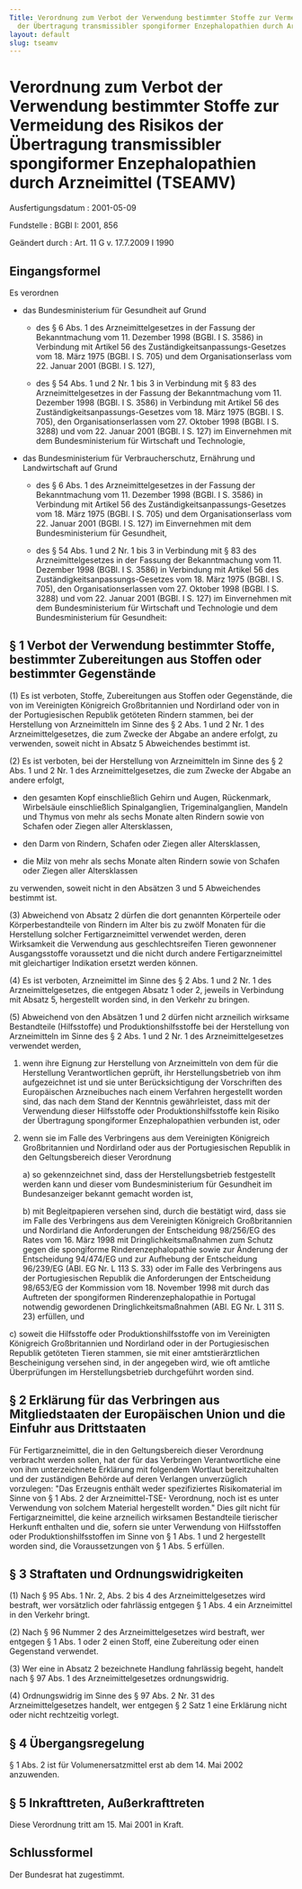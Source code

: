 ```yaml
---
Title: Verordnung zum Verbot der Verwendung bestimmter Stoffe zur Vermeidung des Risikos
  der Übertragung transmissibler spongiformer Enzephalopathien durch Arzneimittel
layout: default
slug: tseamv
---
```


# Verordnung zum Verbot der Verwendung bestimmter Stoffe zur Vermeidung des Risikos der Übertragung transmissibler spongiformer Enzephalopathien durch Arzneimittel (TSEAMV)

Ausfertigungsdatum
:   2001-05-09

Fundstelle
:   BGBl I: 2001, 856

Geändert durch
:   Art. 11 G v. 17.7.2009 I 1990



## Eingangsformel

Es verordnen

-   das Bundesministerium für Gesundheit auf Grund

    -   des § 6 Abs. 1 des Arzneimittelgesetzes in der Fassung der
        Bekanntmachung vom 11. Dezember 1998 (BGBl. I S. 3586) in Verbindung
        mit Artikel 56 des Zuständigkeitsanpassungs-Gesetzes vom 18. März 1975
        (BGBl. I S. 705) und dem Organisationserlass vom 22. Januar 2001
        (BGBl. I S. 127),


    -   des § 54 Abs. 1 und 2 Nr. 1 bis 3 in Verbindung mit § 83 des
        Arzneimittelgesetzes in der Fassung der Bekanntmachung vom 11.
        Dezember 1998 (BGBl. I S. 3586) in Verbindung mit Artikel 56 des
        Zuständigkeitsanpassungs-Gesetzes vom 18. März 1975 (BGBl. I S. 705),
        den Organisationserlassen vom 27. Oktober 1998 (BGBl. I S. 3288) und
        vom 22. Januar 2001 (BGBl. I S. 127) im Einvernehmen mit dem
        Bundesministerium für Wirtschaft und Technologie,





-   das Bundesministerium für Verbraucherschutz, Ernährung und
    Landwirtschaft auf Grund

    -   des § 6 Abs. 1 des Arzneimittelgesetzes in der Fassung der
        Bekanntmachung vom 11. Dezember 1998 (BGBl. I S. 3586) in Verbindung
        mit Artikel 56 des Zuständigkeitsanpassungs-Gesetzes vom 18. März 1975
        (BGBl. I S. 705) und dem Organisationserlass vom 22. Januar 2001
        (BGBl. I S. 127) im Einvernehmen mit dem Bundesministerium für
        Gesundheit,


    -   des § 54 Abs. 1 und 2 Nr. 1 bis 3 in Verbindung mit § 83 des
        Arzneimittelgesetzes in der Fassung der Bekanntmachung vom 11.
        Dezember 1998 (BGBl. I S. 3586) in Verbindung mit Artikel 56 des
        Zuständigkeitsanpassungs-Gesetzes vom 18. März 1975 (BGBl. I S. 705),
        den Organisationserlassen vom 27. Oktober 1998 (BGBl. I S. 3288) und
        vom 22. Januar 2001 (BGBl. I S. 127) im Einvernehmen mit dem
        Bundesministerium für Wirtschaft und Technologie und dem
        Bundesministerium für Gesundheit:








## § 1 Verbot der Verwendung bestimmter Stoffe, bestimmter Zubereitungen aus Stoffen oder bestimmter Gegenstände

(1) Es ist verboten, Stoffe, Zubereitungen aus Stoffen oder
Gegenstände, die von im Vereinigten Königreich Großbritannien und
Nordirland oder von in der Portugiesischen Republik getöteten Rindern
stammen, bei der Herstellung von Arzneimitteln im Sinne des § 2 Abs. 1
und 2 Nr. 1 des Arzneimittelgesetzes, die zum Zwecke der Abgabe an
andere erfolgt, zu verwenden, soweit nicht in Absatz 5 Abweichendes
bestimmt ist.

(2) Es ist verboten, bei der Herstellung von Arzneimitteln im Sinne
des § 2 Abs. 1 und 2 Nr. 1 des Arzneimittelgesetzes, die zum Zwecke
der Abgabe an andere erfolgt,

-   den gesamten Kopf einschließlich Gehirn und Augen, Rückenmark,
    Wirbelsäule einschließlich Spinalganglien, Trigeminalganglien, Mandeln
    und Thymus von mehr als sechs Monate alten Rindern sowie von Schafen
    oder Ziegen aller Altersklassen,


-   den Darm von Rindern, Schafen oder Ziegen aller Altersklassen,


-   die Milz von mehr als sechs Monate alten Rindern sowie von Schafen
    oder Ziegen aller Altersklassen



zu verwenden, soweit nicht in den Absätzen 3 und 5 Abweichendes
bestimmt ist.

(3) Abweichend von Absatz 2 dürfen die dort genannten Körperteile oder
Körperbestandteile von Rindern im Alter bis zu zwölf Monaten für die
Herstellung solcher Fertigarzneimittel verwendet werden, deren
Wirksamkeit die Verwendung aus geschlechtsreifen Tieren gewonnener
Ausgangsstoffe voraussetzt und die nicht durch andere
Fertigarzneimittel mit gleichartiger Indikation ersetzt werden können.

(4) Es ist verboten, Arzneimittel im Sinne des § 2 Abs. 1 und 2 Nr. 1
des Arzneimittelgesetzes, die entgegen Absatz 1 oder 2, jeweils in
Verbindung mit Absatz 5, hergestellt worden sind, in den Verkehr zu
bringen.

(5) Abweichend von den Absätzen 1 und 2 dürfen nicht arzneilich
wirksame Bestandteile (Hilfsstoffe) und Produktionshilfsstoffe bei der
Herstellung von Arzneimitteln im Sinne des § 2 Abs. 1 und 2 Nr. 1 des
Arzneimittelgesetzes verwendet werden,

1.  wenn ihre Eignung zur Herstellung von Arzneimitteln von dem für die
    Herstellung Verantwortlichen geprüft, ihr Herstellungsbetrieb von ihm
    aufgezeichnet ist und sie unter Berücksichtigung der Vorschriften des
    Europäischen Arzneibuches nach einem Verfahren hergestellt worden
    sind, das nach dem Stand der Kenntnis gewährleistet, dass mit der
    Verwendung dieser Hilfsstoffe oder Produktionshilfsstoffe kein Risiko
    der Übertragung spongiformer Enzephalopathien verbunden ist, oder


2.  wenn sie im Falle des Verbringens aus dem Vereinigten Königreich
    Großbritannien und Nordirland oder aus der Portugiesischen Republik in
    den Geltungsbereich dieser Verordnung

    a)  so gekennzeichnet sind, dass der Herstellungsbetrieb festgestellt
        werden kann und dieser vom Bundesministerium für Gesundheit im
        Bundesanzeiger bekannt gemacht worden ist,


    b)  mit Begleitpapieren versehen sind, durch die bestätigt wird, dass sie
        im Falle des Verbringens aus dem Vereinigten Königreich Großbritannien
        und Nordirland die Anforderungen der Entscheidung 98/256/EG des Rates
        vom 16. März 1998 mit Dringlichkeitsmaßnahmen zum Schutz gegen die
        spongiforme Rinderenzephalopathie sowie zur Änderung der Entscheidung
        94/474/EG und zur Aufhebung der Entscheidung 96/239/EG (ABl. EG Nr. L
        113 S. 33) oder im Falle des Verbringens aus der Portugiesischen
        Republik die Anforderungen der Entscheidung 98/653/EG der Kommission
        vom 18. November 1998 mit durch das Auftreten der spongiformen
        Rinderenzephalopathie in Portugal notwendig gewordenen
        Dringlichkeitsmaßnahmen (ABl. EG Nr. L 311 S. 23) erfüllen, und





c)  soweit die Hilfsstoffe oder Produktionshilfsstoffe von im Vereinigten
    Königreich Großbritannien und Nordirland oder in der Portugiesischen
    Republik getöteten Tieren stammen, sie mit einer amtstierärztlichen
    Bescheinigung versehen sind, in der angegeben wird, wie oft amtliche
    Überprüfungen im Herstellungsbetrieb durchgeführt worden sind.





## § 2 Erklärung für das Verbringen aus Mitgliedstaaten der Europäischen Union und die Einfuhr aus Drittstaaten

Für Fertigarzneimittel, die in den Geltungsbereich dieser Verordnung
verbracht werden sollen, hat der für das Verbringen Verantwortliche
eine von ihm unterzeichnete Erklärung mit folgendem Wortlaut
bereitzuhalten und der zuständigen Behörde auf deren Verlangen
unverzüglich vorzulegen: "Das Erzeugnis enthält weder spezifiziertes
Risikomaterial im Sinne von § 1 Abs. 2 der Arzneimittel-TSE-
Verordnung, noch ist es unter Verwendung von solchem Material
hergestellt worden." Dies gilt nicht für Fertigarzneimittel, die keine
arzneilich wirksamen Bestandteile tierischer Herkunft enthalten und
die, sofern sie unter Verwendung von Hilfsstoffen oder
Produktionshilfsstoffen im Sinne von § 1 Abs. 1 und 2 hergestellt
worden sind, die Voraussetzungen von § 1 Abs. 5 erfüllen.


## § 3 Straftaten und Ordnungswidrigkeiten

(1) Nach § 95 Abs. 1 Nr. 2, Abs. 2 bis 4 des Arzneimittelgesetzes wird
bestraft, wer vorsätzlich oder fahrlässig entgegen § 1 Abs. 4 ein
Arzneimittel in den Verkehr bringt.

(2) Nach § 96 Nummer 2 des Arzneimittelgesetzes wird bestraft, wer
entgegen § 1 Abs. 1 oder 2 einen Stoff, eine Zubereitung oder einen
Gegenstand verwendet.

(3) Wer eine in Absatz 2 bezeichnete Handlung fahrlässig begeht,
handelt nach § 97 Abs. 1 des Arzneimittelgesetzes ordnungswidrig.

(4) Ordnungswidrig im Sinne des § 97 Abs. 2 Nr. 31 des
Arzneimittelgesetzes handelt, wer entgegen § 2 Satz 1 eine Erklärung
nicht oder nicht rechtzeitig vorlegt.


## § 4 Übergangsregelung

§ 1 Abs. 2 ist für Volumenersatzmittel erst ab dem 14. Mai 2002
anzuwenden.


## § 5 Inkrafttreten, Außerkrafttreten

Diese Verordnung tritt am 15. Mai 2001 in Kraft.


## Schlussformel

Der Bundesrat hat zugestimmt.


